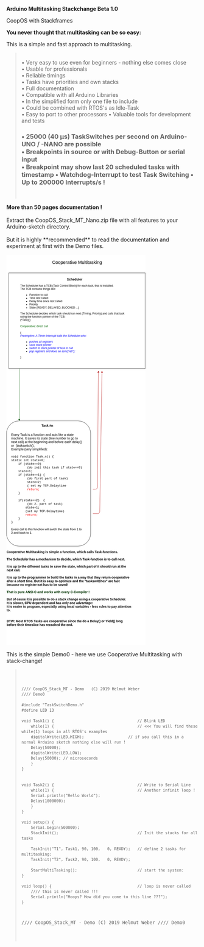 **Arduino Multitasking Stackchange Beta 1.0**
 
 CoopOS with Stackframes<br>

 <b>You never thought that multitasking can be so easy:</b><br>
 
 This is a simple and fast approach to multitasking.
 
 <blockquote>
 <br>
 • Very easy to use even for beginners - nothing else comes close<br>
 • Usable for professionals<br>
 • Reliable timings<br>
 • Tasks have priorities and own stacks<br>
 • Full documentation<br>
 • Compatible with all Arduino Libraries<br>
 • In the simplified form only one file to include<br>
 • Could be combined with RTOS's as Idle-Task<br>
 • Easy to port to other processors
 • Valuable tools for development and tests
<h3> • 25000 (40 µs) TaskSwitches per second on Arduino-UNO / -NANO are possible<br>
 • Breakpoints in source or with Debug-Button or serial input<br>
 • Breakpoint may show last 20 scheduled tasks with timestamp   
 • Watchdog-Interrupt to test Task Switching   
 • Up to <b>200000</b> Interrupts/s !</h3>
  <br>
</blockquote>
<p></p>
<b>More than 50 pages documentation !</b><br>
<br>
Extract the CoopOS_Stack_MT_Nano.zip file with all features to your Arduino-sketch directory.
<br>
<br>
But it is highly **recommended** to read the documentation and experiment at first with the Demo files.<br>

 ![Demo](./CooperativeMT.png?raw=true "Cooperative Multitasking")

This is the simple Demo0 - here we use Cooperative Multitasking with stack-change!

<blockquote>
<pre><code class="language-C">



	//// CoopOS_Stack_MT - Demo   (C) 2019 Helmut Weber
	//// Demo0

	#include "TaskSwitchDemo.h"   
	#define LED 13

	void Task1() {                                    // Blink LED
	    while(1) {                                    // <<< You will find these while(1) loops in all RTOS's examples
		digitalWrite(LED,HIGH);                   // if you call this in a normal Arduino sketch nothing else will run !
		Delay(50000);
		digitalWrite(LED,LOW);
		Delay(50000); // microseconds
	    }
	}


	void Task2() {                                    // Write to Serial Line
	    while(1) {                                    // Another infinit loop !
		Serial.println("Hello World");
		Delay(1000000);
	    }
	}

	void setup() {
	    Serial.begin(500000);
	    StackInit();                                  // Init the stacks for all tasks
	   
	    TaskInit("T1", Task1, 90, 100,   0, READY);   // define 2 tasks for multitasking:
	    TaskInit("T2", Task2, 90, 100,   0, READY);
	   
	    StartMultiTasking();                          // start the system:
	}

	void loop() {                                     // loop is never called
	    //// this is never called !!!
	    Serial.println("Hoops? How did you come to this line ???");
	}


//// CoopOS_Stack_MT - Demo   (C) 2019 Helmut Weber
//// Demo0



</code></pre>


